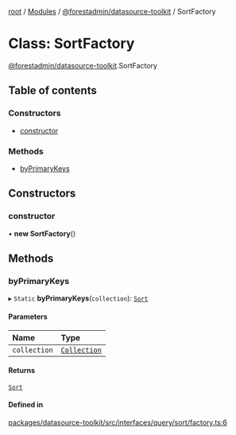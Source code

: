 [root](../README.md) / [Modules](../modules.md) / [@forestadmin/datasource-toolkit](../modules/forestadmin_datasource_toolkit.md) / SortFactory

# Class: SortFactory

[@forestadmin/datasource-toolkit](../modules/forestadmin_datasource_toolkit.md).SortFactory

## Table of contents

### Constructors

- [constructor](forestadmin_datasource_toolkit.SortFactory.md#constructor)

### Methods

- [byPrimaryKeys](forestadmin_datasource_toolkit.SortFactory.md#byprimarykeys)

## Constructors

### constructor

• **new SortFactory**()

## Methods

### byPrimaryKeys

▸ `Static` **byPrimaryKeys**(`collection`): [`Sort`](forestadmin_datasource_toolkit.Sort.md)

#### Parameters

| Name | Type |
| :------ | :------ |
| `collection` | [`Collection`](../interfaces/forestadmin_datasource_toolkit.Collection.md) |

#### Returns

[`Sort`](forestadmin_datasource_toolkit.Sort.md)

#### Defined in

[packages/datasource-toolkit/src/interfaces/query/sort/factory.ts:6](https://github.com/ForestAdmin/agent-nodejs/blob/fba2435/packages/datasource-toolkit/src/interfaces/query/sort/factory.ts#L6)
